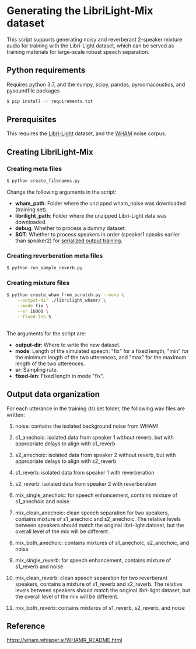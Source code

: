 # Generating the LibriLight-Mix dataset

This script supports generating noisy and reverberant 2-speaker mixture audio for training with the Libri-Light dataset, which can be served as training materials for large-scale robust speech separation.

## Python requirements

Requires python 3.7, and the numpy, scipy, pandas, pyroomacoustics, and pysoundfile packages
```sh
$ pip install -r requirements.txt
```

## Prerequisites

This requires the [Libri-Light](https://github.com/facebookresearch/libri-light) dataset,
and the [WHAM](http://wham.whisper.ai/) noise corpus.

## Creating LibriLight-Mix

### Creating meta files

```sh
$ python create_filenames.py 
```
Change the following arguments in the script:
* **wham_path**:  Folder where the unzipped wham_noise was downloaded (training set).
* **librilight_path**: Folder where the unzipped Libri-Light data was downloaded.
* **debug**: Whether to process a dummy dataset.
* **SOT**: Whether to process speakers in order (speaker1 speaks earlier than speaker2) for [serialized output training](https://arxiv.org/pdf/2003.12687.pdf).

### Creating reverberation meta files

```sh
$ python run_sample_reverb.py 
```

### Creating mixture files

```sh
$ python create_wham_from_scratch.py --mono \
    --output-dir ./librilight_whamr/ \
    --mode fix \
    --sr 16000 \
    --fixed-len 5
 
```

The arguments for the script are:
* **output-dir**: Where to write the new dataset.
* **mode**: Length of the simulated speech: "fix" for a fixed length, "min" for the minimum length of the two utterences, and "max" for the maximum length of the two utterences.
* **sr**: Sampling rate.
* **fixed-len**: Fixed length in mode "fix".

## Output data organization

For each utterance in the training (tr) set folder, the following wav files are written:

1. noise: contains the isolated background noise from WHAM!

2. s1_anechoic: isolated data from speaker 1 without reverb, but with appropriate delays to align with s1_reverb

3. s2_anechoic: isolated data from speaker 2 without reverb, but with appropriate delays to align with s2_reverb

4. s1_reverb: isolated data from speaker 1 with reverberation

5. s2_reverb: isolated data from speaker 2 with reverberation

6. mix_single_anechoic: for speech enhancement, contains mixture of s1_anechoic and noise

7. mix_clean_anechoic: clean speech separation for two speakers, contains mixture of s1_anechoic and s2_anechoic.  The relative levels between speakers should match the original libri-light dataset, but the overall level of the mix will be different.

8. mix_both_anechoic: contains mixtures of s1_anechoic, s2_anechoic, and noise

9. mix_single_reverb: for speech enhancement, contains mixture of s1_reverb and noise

10. mix_clean_reverb: clean speech separation for two reverberant speakers, contains a mixture of s1_reverb and s2_reverb.  The relative levels between speakers should match the original libri-light dataset, but the overall level of the mix will be different.

11. mix_both_reverb: contains mixtures of s1_reverb, s2_reverb, and noise


## Reference

https://wham.whisper.ai/WHAMR_README.html
